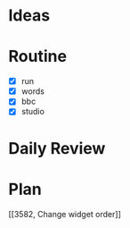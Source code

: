 # Ideas
# Routine
- [x] run
- [x] words
- [x] bbc
- [x] studio
# Daily Review

# Plan
[[3582, Change widget order]]